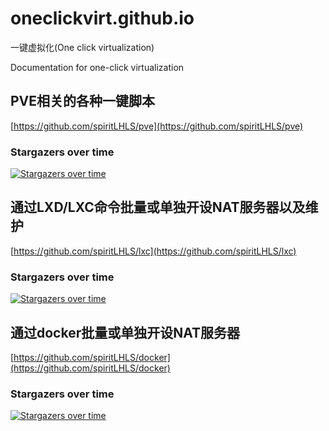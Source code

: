 # oneclickvirt.github.io

一键虚拟化(One click virtualization) 

Documentation for one-click virtualization

## PVE相关的各种一键脚本

[https://github.com/spiritLHLS/pve](https://github.com/spiritLHLS/pve)

### Stargazers over time

[![Stargazers over time](https://starchart.cc/spiritLHLS/pve.svg)](https://starchart.cc/spiritLHLS/pve)

## 通过LXD/LXC命令批量或单独开设NAT服务器以及维护

[https://github.com/spiritLHLS/lxc](https://github.com/spiritLHLS/lxc)

### Stargazers over time

[![Stargazers over time](https://starchart.cc/spiritLHLS/lxc.svg)](https://starchart.cc/spiritLHLS/lxc)

## 通过docker批量或单独开设NAT服务器

[https://github.com/spiritLHLS/docker](https://github.com/spiritLHLS/docker)

### Stargazers over time

[![Stargazers over time](https://starchart.cc/spiritLHLS/docker.svg)](https://starchart.cc/spiritLHLS/docker)
